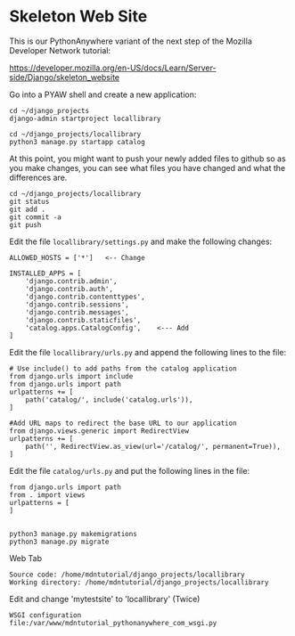 Skeleton Web Site
=================

This is our PythonAnywhere variant of the next step of the Mozilla Developer Network
tutorial:

https://developer.mozilla.org/en-US/docs/Learn/Server-side/Django/skeleton_website

Go into a PYAW shell and create a new application:

    cd ~/django_projects
    django-admin startproject locallibrary

    cd ~/django_projects/locallibrary
    python3 manage.py startapp catalog

At this point, you might want to push your newly added files to github so as you make changes,
you can see what files you have changed and what the differences are.

    cd ~/django_projects/locallibrary
    git status
    git add .
    git commit -a
    git push

Edit the file `locallibrary/settings.py` and make the following changes:

    ALLOWED_HOSTS = ['*']   <-- Change

    INSTALLED_APPS = [
        'django.contrib.admin',
        'django.contrib.auth',
        'django.contrib.contenttypes',
        'django.contrib.sessions',
        'django.contrib.messages',
        'django.contrib.staticfiles',
        'catalog.apps.CatalogConfig',    <--- Add
    ]

Edit the file `locallibrary/urls.py` and append the following lines to the file:

    # Use include() to add paths from the catalog application
    from django.urls import include
    from django.urls import path
    urlpatterns += [
        path('catalog/', include('catalog.urls')),
    ]

    #Add URL maps to redirect the base URL to our application
    from django.views.generic import RedirectView
    urlpatterns += [
        path('', RedirectView.as_view(url='/catalog/', permanent=True)),
    ]

Edit the file `catalog/urls.py` and put the following lines in the file:
    
    from django.urls import path
    from . import views
    urlpatterns = [
    ]


    python3 manage.py makemigrations
    python3 manage.py migrate

Web Tab

    Source code: /home/mdntutorial/django_projects/locallibrary
    Working directory: /home/mdntutorial/django_projects/locallibrary

Edit and change 'mytestsite' to 'locallibrary' (Twice)

    WSGI configuration file:/var/www/mdntutorial_pythonanywhere_com_wsgi.py


